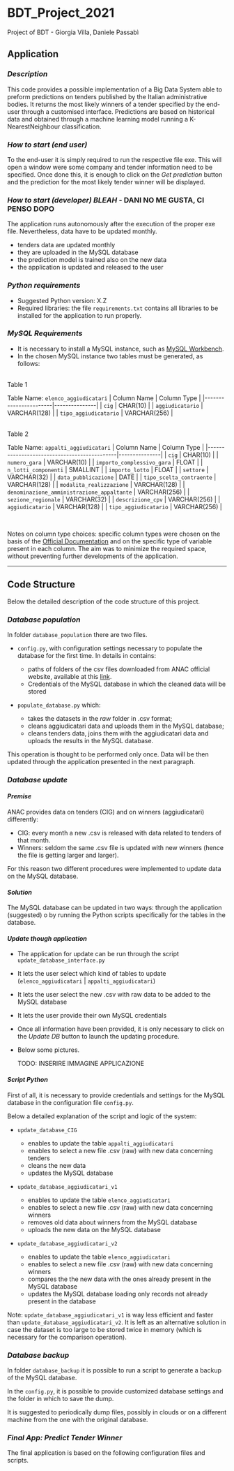 # BDT_Project_2021

Project of BDT - Giorgia Villa, Daniele Passabì

## Application

### *Description*

This code provides a possible implementation of a Big Data System able to preform predictions on tenders published by the Italian administrative bodies. It returns the most likely winners of a tender specified by the end-user through a customised interface. Predictions are based on historical data and obtained through a machine learning model running a K-NearestNeighbour classification.

### *How to start (end user)*

To the end-user it is simply required to run the respective file exe. This will open a window were some company and tender information need to be specified. Once done this, it is enough to click on the *Get prediction* button and the prediction for the most likely tender winner will be displayed.

### *How to start (developer) BLEAH* - DANI NO ME GUSTA, CI PENSO DOPO

The application runs autonomously after the execution of the proper exe file. Nevertheless, data have to be updated monthly.

- tenders data are updated monthly
- they are uploaded in the MySQL database
- the prediction model is trained also on the new data
- the application is updated and released to the user

### *Python requirements*

- Suggested Python version: X.Z
- Required libraries: the file `requirements.txt` contains all libraries to be installed for the application to run properly.

### *MySQL Requirements*

- It is necessary to install a MySQL instance, such as [MySQL Workbench](https://www.mysql.com/it/products/workbench/).
- In the chosen MySQL instance two tables must be generated, as follows:

<br/>
Table 1

Table Name:  `elenco_aggiudicatari`
| Column Name           | Column Type   |
|-----------------------|---------------|
| `cig`                 | CHAR(10)      |
| `aggiudicatario`      | VARCHAR(128)  |
| `tipo_aggiudicatario` | VARCHAR(256)  |

<br/>
Table 2

Table Name: `appalti_aggiudicatari`
| Column Name                                 | Column Type   |
|---------------------------------------------|---------------|
| `cig`                                       | CHAR(10)      |
| `numero_gara`                               | VARCHAR(10)   |
| `importo_complessivo_gara`                  | FLOAT         |
| `n_lotti_componenti`                        | SMALLINT      |
| `importo_lotto`                             | FLOAT         |
| `settore`                                   | VARCHAR(32)   |
| `data_pubblicazione`                        | DATE          |
| `tipo_scelta_contraente`                    | VARCHAR(128)  |
| `modalita_realizzazione`                    | VARCHAR(128)  |
| `denominazione_amministrazione_appaltante`  | VARCHAR(256)  |
| `sezione_regionale`                         | VARCHAR(32)   |
| `descrizione_cpv`                           | VARCHAR(256)  |
| `aggiudicatario`                            | VARCHAR(128)  |
| `tipo_aggiudicatario`                       | VARCHAR(256)  |

<br/>

Notes on column type choices: specific column types were chosen on the basis of the [Official Documentation](https://dev.mysql.com/doc/refman/8.0/en/floating-point-types.html) and on the specific type of variable present in each column. The aim was to minimize the required space, without preventing further developments of the application.

---

## Code Structure

Below the detailed description of the code structure of this project.

### *Database population*

In folder `database_population` there are two files.

- `config.py`, with configuration settings necessary to populate the database for the first time. In details in contains:
  - paths of folders of the csv files downloaded from ANAC official website, available at this [link](https://dati.anticorruzione.it/opendata/dataset?page=1).
  - Credentials of the MySQL database in which the cleaned data will be stored

- `populate_database.py` which:
  - takes the datasets in the *raw* folder in .csv format;
  - cleans aggiudicatari data and uploads them in the MySQL database;
  - cleans tenders data, joins them with the aggiudicatari data and uploads the results in the MySQL database.

This operation is thought to be performed only once. Data will be then updated through the application presented in the next paragraph.

### *Database update*

#### *Premise*

ANAC provides data on tenders (CIG) and on winners (aggiudicatari) differently:

- CIG: every month a new .csv is released with data related to tenders of that month.
- Winners: seldom the same .csv file is updated with new winners (hence the file is getting larger and larger).

For this reason two different procedures were implemented to update data on the MySQL database.

#### *Solution*

The MySQL database can be updated in two ways: through the application (suggested) o by running the Python scripts specifically for the tables in the database.

#### *Update though application*

- The application for update can be run through the script `update_database_interface.py`

- It lets the user select which kind of tables to update (`elenco_aggiudicatari` | `appalti_aggiudicatari`)

- It lets the user select the new .csv with raw data to be added to the MySQL database

- It lets the user provide their own MySQL credentials

- Once all information have been provided, it is only necessary to click on the *Update DB* button to launch the updating procedure.

- Below some pictures.

  TODO: INSERIRE IMMAGINE APPLICAZIONE

#### *Script Python*

First of all, it is necessary to provide credentials and settings for the MySQL database in the configuration file `config.py`.

Below a detailed explanation of the script and logic of the system:

- `update_database_CIG`
  - enables to update the table `appalti_aggiudicatari`
  - enables to select a new file .csv (raw) with new data concerning tenders
  - cleans the new data
  - updates the MySQL database

- `update_database_aggiudicatari_v1`
  - enables to update the table `elenco_aggiudicatari`
  - enables to select a new file .csv (raw) with new data concerning winners
  - removes old data about winners from the MySQL database
  - uploads the new data on the MySQL database

- `update_database_aggiudicatari_v2`
  - enables to update the table `elenco_aggiudicatari`
  - enables to select a new file .csv (raw) with new data concerning winners
  - compares the the new data with the ones already present in the MySQL database
  - updates the MySQL database loading only records not already present in the database

Note: `update_database_aggiudicatari_v1` is way less efficient and faster than `update_database_aggiudicatari_v2`. It is left as an alternative solution in case the dataset is too large to be stored twice in memory (which is necessary for the comparison operation).

### *Database backup*

In folder `database_backup` it is possible to run a script to generate a backup of the MySQL database.

In the `config.py`, it is possible to provide customized database settings and the folder in which to save the dump.

It is suggested to periodically dump files, possibly in clouds or on a different machine from the one with the original database.

### *Final App: Predict Tender Winner*

The final application is based on the following configuration files and scripts.
